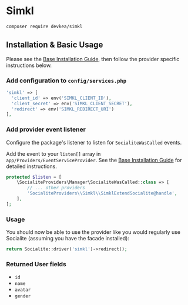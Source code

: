 # Simkl

```bash
composer require devkea/simkl
```

## Installation & Basic Usage

Please see the [Base Installation Guide](https://socialiteproviders.com/usage/), then follow the provider specific instructions below.

### Add configuration to `config/services.php`

```php
'simkl' => [    
  'client_id' => env('SIMKL_CLIENT_ID'),  
  'client_secret' => env('SIMKL_CLIENT_SECRET'),  
  'redirect' => env('SIMKL_REDIRECT_URI') 
],
```

### Add provider event listener

Configure the package's listener to listen for `SocialiteWasCalled` events.

Add the event to your `listen[]` array in `app/Providers/EventServiceProvider`. See the [Base Installation Guide](https://socialiteproviders.com/usage/) for detailed instructions.

```php
protected $listen = [
    \SocialiteProviders\Manager\SocialiteWasCalled::class => [
        // ... other providers
        'SocialiteProviders\\Simkl\\SimklExtendSocialite@handle',
    ],
];
```

### Usage

You should now be able to use the provider like you would regularly use Socialite (assuming you have the facade installed):

```php
return Socialite::driver('simkl')->redirect();
```

### Returned User fields

- ``id``
- ``name``
- ``avatar``
- ``gender``
